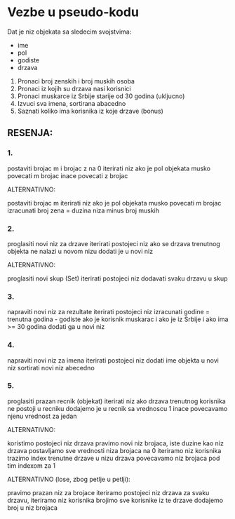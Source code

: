 # Vezbe u pseudo-kodu

Dat je niz objekata sa sledecim svojstvima:
- ime
- pol
- godiste
- drzava

1. Pronaci broj zenskih i broj muskih osoba
2. Pronaci iz kojih su drzava nasi korisnici
3. Pronaci muskarce iz Srbije starije od 30 godina (ukljucno)
4. Izvuci sva imena, sortirana abacedno
5. Saznati koliko ima korisnika iz koje drzave (bonus)

## RESENJA:

### 1.

postaviti brojac m i brojac z na 0
iterirati niz
  ako je pol objekata musko
    povecati m brojac
  inace
    povecati z brojac

ALTERNATIVNO:

postaviti brojac m
iterirati niz
  ako je pol objekata musko
    povecati m brojac
izracunati broj zena = duzina niza minus broj muskih

### 2.

proglasiti novi niz za drzave
iterirati postojeci niz
  ako se drzava trenutnog objekta ne nalazi u novom nizu
    dodati je u novi niz

ALTERNATIVNO:

proglasiti novi skup (Set)
iterirati postojeci niz
  dodavati svaku drzavu u skup

### 3.

napraviti novi niz za rezultate
iterirati postojeci niz
  izracunati godine = trenutna godina - godiste
  ako je korisnik muskarac i ako je iz Srbije i ako ima >= 30 godina
    dodati ga u novi niz

### 4.

napraviti novi niz za imena
iterirati postojeci niz
  dodati ime objekta u novi niz
sortirati novi niz abecedno

### 5.

proglasiti prazan recnik (objekat)
iterirati niz
  ako drzava trenutnog korisnika ne postoji u recniku
    dodajemo je u recnik sa vrednoscu 1
  inace
    povecavamo njenu vrednost za jedan

ALTERNATIVNO:

koristimo postojeci niz drzava
pravimo novi niz brojaca, iste duzine kao niz drzava
postavljamo sve vrednosti niza brojaca na 0
iteriramo niz korisnika
  trazimo index trenutne drzave u nizu drzava
  povecavamo niz brojaca pod tim indexom za 1

ALTERNATIVNO (lose, zbog petlje u petlji):

pravimo prazan niz za brojace
iteriramo postojeci niz drzava
  za svaku drzavu, iteriramo niz korisnika
    brojimo sve korisnike iz te drzave
    dodajemo broj u niz brojaca

